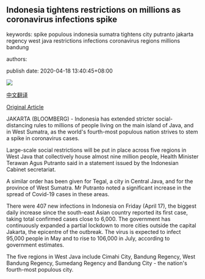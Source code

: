 ## Indonesia tightens restrictions on millions as coronavirus infections spike

keywords: spike populous indonesia sumatra tightens city putranto jakarta regency west java restrictions infections coronavirus regions millions bandung

authors: 

publish date: 2020-04-18 13:40:45+08:00

![](https://www.straitstimes.com/sites/default/files/styles/x_large/public/articles/2020/04/18/fhindonesia18.jpg?itok=9aVuaWi-)

[中文翻译](Indonesia%20tightens%20restrictions%20on%20millions%20as%20coronavirus%20infections%20spike_zh.md)

[Original Article](https://www.straitstimes.com/asia/se-asia/indonesia-tightens-restrictions-on-millions-as-coronavirus-infections-spike)

JAKARTA (BLOOMBERG) - Indonesia has extended stricter social-distancing rules to millions of people living on the main island of Java, and in West Sumatra, as the world's fourth-most populous nation strives to stem a spike in coronavirus cases.

Large-scale social restrictions will be put in place across five regions in West Java that collectively house almost nine million people, Health Minister Terawan Agus Putranto said in a statement issued by the Indonesian Cabinet secretariat.

A similar order has been given for Tegal, a city in Central Java, and for the province of West Sumatra. Mr Putranto noted a significant increase in the spread of Covid-19 cases in these areas.

There were 407 new infections in Indonesia on Friday (April 17), the biggest daily increase since the south-east Asian country reported its first case, taking total confirmed cases close to 6,000. The government has continuously expanded a partial lockdown to more cities outside the capital Jakarta, the epicentre of the outbreak. The virus is expected to infect 95,000 people in May and to rise to 106,000 in July, according to government estimates.

The five regions in West Java include Cimahi City, Bandung Regency, West Bandung Regency, Sumedang Regency and Bandung City - the nation's fourth-most populous city.